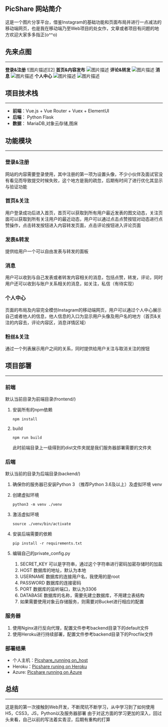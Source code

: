 ## PicShare 网站简介


这是一个图片分享平台，借鉴Instagram的基础功能和页面布局并进行一点减法的移动端网页，也是我在移动端乃至Web项目的处女作，文章或者项目有问题的地方欢迎大家多多指正(o^^o)

## 先来点图

------

**登录&注册**
![图片描述][2]
**首页&内容发布**
![图片描述](https://i.loli.net/2019/06/17/5d07493b691ed83770.png)
**评论&转发**
![图片描述](https://i.loli.net/2019/06/17/5d074a1032fca73912.png)
**消息**
![图片描述](https://i.loli.net/2019/06/17/5d074a6f0ab9748294.png)
**个人中心**
![图片描述](https://i.loli.net/2019/06/17/5d074ac85ff3c61679.png)
![图片描述](https://i.loli.net/2019/06/17/5d074ac55b40c90913.png)
## 项目技术栈

------

- **前端**：Vue.js + Vue Router + Vuex + ElementUI
- **后端**： Python Flask
- **数据**： MariaDB,对象云存储,图床

## 功能模块

------

### 登录&注册

网站的内容需要登录使用，其中注册的第一项为设置头像，不少小伙伴及面试官没有看见而导致提交时候失败，这个地方是我的疏忽，后期有时间了进行优化其显示与验证功能

### 首页&关注

用户登录成功后进入首页，首页可以获取到所有用户最近发表的图文动态，关注页面可以获取到所有关注用户的最近动态，用户可以通过点击点赞按钮对动态进行点赞操作，点击转发按钮进入内容转发页面，点击评论按钮进入评论页面

### 发表&转发

提供给用户一个可以自由发表与转发的面板

### 消息

用户可以收到与自己发表或者转发内容相关的消息，包括点赞，转发，评论，同时用户还可以收到与账户关系相关的消息，如关注，私信（有待实现）

### 个人中心

页面的布局及内容完全模仿Instagram的移动端网页，用户可以通过个人中心展示自己或者他人的信息，他人信息的入口为显示用户头像及用户名的地方（首页&关注的内容去，评论内容区，消息详情区域）

### 粉丝&关注

通过一个列表展示用户之间的关系，同时提供给用户关注与取消关注的按钮

## 项目部署

------

### 前端

默认当前目录为前端目录(frontend/)

1. 安装所有的npm依赖

   ```shell
   npm install
   ```

2. build

   ```shell
   npm run build
   ```

   此时前端目录上一级得到的dist文件夹就是我们服务器部署需要的文件夹

### 后端

默认当前的目录为后端目录(backend/)

1. 确保你的服务器已安装Python 3 （推荐Python 3.6及以上）及虚拟环境 venv

2. 创建虚拟环境

   ```shell
   python3 -m venv ./venv
   ```

3. 激活虚拟环境

   ```shell
   source ./venv/bin/activate
   ```

4. 安装后端需要的依赖

   ```shell
   pip install -r requirements.txt
   ```

5. 编辑自己的private_config.py
   1. SECRET_KEY 可以是字符串，通过这个字符串进行密码加密存储时的加盐
   2. HOST 数据库的地址，默认为本地
   3. USERNAME 数据库的连接用户名，我使用的是root
   4. PASSWORD 数据库的连接密码
   5. PORT 数据库的监听端口，默认为3306
   6. DATABASE 数据库的名称，需要先建立数据库，不用建立表结构
   7. 如果需要使用对象云存储服务，则需要对Bucket进行相应的配置

### 服务器

1. 使用Nginx进行反向代理，配置文件参考backend目录下的default文件
2. 使用Heroku进行持续部署，配置文件参考backend目录下的Procfile文件

### 部署结果

- 个人主机：[Picshare_running on_host](http://gooff.me)
- Heroku：[Picshare runing on Heroku](https://gooff.herokuapp.com)
- Azure: [Picshare running on Azure](https://picshare.azurewebsites.net)

## 总结

------

这是我的第一次接触到Web开发，不断爬坑不断学习，从中学习到了如何使用H5，CSS3，JS，Python以及服务器部署
由于对这方面的学习更加的深入，回过头来看，自己以前的写法着实青涩，后期有重构的打算
